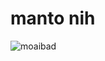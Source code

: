 # manto nih

<p align="left"> <img src="https://komarev.com/ghpvc/?username=moaibad&label=Profile%20views&color=0e75b6&style=flat" alt="moaibad" /> </p>
